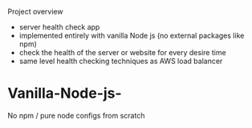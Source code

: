 Project overview 

- server health check app 
- implemented entirely with vanilla Node js (no external packages like npm)
- check the health of the server or website for every desire time 
- same level health checking techniques as AWS load balancer 

# Vanilla-Node-js-
No npm / pure node configs from scratch 
